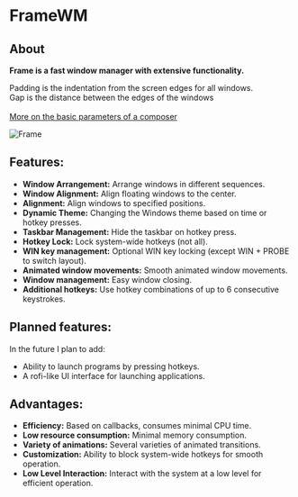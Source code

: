 # FrameWM
 
## About

**Frame is a fast window manager with extensive functionality.**

Padding is the indentation from the screen edges for all windows.
<br>
Gap is the distance between the edges of the windows
<br>
<br>
[More on the basic parameters of a composer]()

![Frame](https://github.com/0Ziver/ForReadme/blob/main/Icons/FramePG.png)

## Features:
- **Window Arrangement:** Arrange windows in different sequences.
- **Window Alignment:** Align floating windows to the center.
- **Alignment:** Align windows to specified positions.
- **Dynamic Theme:** Changing the Windows theme based on time or hotkey presses.
- **Taskbar Management:** Hide the taskbar on hotkey press.
- **Hotkey Lock:** Lock system-wide hotkeys (not all).
- **WIN key management:** Optional WIN key locking (except WIN + PROBE to switch layout).
- **Animated window movements:** Smooth animated window movements.
- **Window management:** Easy window closing.
- **Additional hotkeys:** Use hotkey combinations of up to 6 consecutive keystrokes.

## Planned features:
In the future I plan to add:
- Ability to launch programs by pressing hotkeys.
- A rofi-like UI interface for launching applications.

## Advantages:
- **Efficiency:** Based on callbacks, consumes minimal CPU time.
- **Low resource consumption:** Minimal memory consumption.
- **Variety of animations:** Several varieties of animated transitions.
- **Customization:** Ability to block system-wide hotkeys for smooth operation.
- **Low Level Interaction:** Interact with the system at a low level for efficient operation.